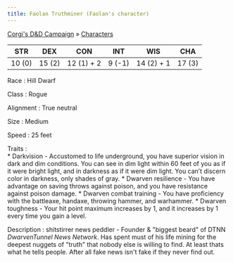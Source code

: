 ```yaml
---
title: Faolan Truthminer (Faolan's character)
---
```


[Corgi's D&D Campaign](/games/corgi) &raquo; [Characters](/games/corgi/characters)

STR    | DEX    | CON        | INT    | WIS        | CHA
-------|--------|------------|--------|------------|-------
10 (0) | 15 (2) | 12 (1) + 2 | 9 (-1) | 14 (2) + 1 | 17 (3)

Race
:   Hill Dwarf

Class
:   Rogue

Alignment
:   True neutral

Size
:   Medium

Speed
:   25 feet

Traits
:  
    * Darkvision - Accustomed to life underground, you have superior vision in dark and dim conditions. You can see in dim light within 60 feet of you as if it were bright light, and in darkness as if it were dim light. You can’t discern color in darkness, only shades of gray.
    * Dwarven resilience - You have advantage on saving throws against poison, and you have resistance against poison damage.
    * Dwarven combat training - You have proficiency with the battleaxe, handaxe, throwing hammer, and warhammer.
    * Dwarven toughness - Your hit point maximum increases by 1, and it increases by 1  every time you gain a level.

Description
:   shitstirrer news peddler - Founder & "biggest beard" of DTNN *DwarvenTunnel News Network*. Has spent must of his life mining for the deepest nuggets of "truth" that nobody else is willing to find. At least thats what he tells people. After all fake news isn't fake if they never find out.

